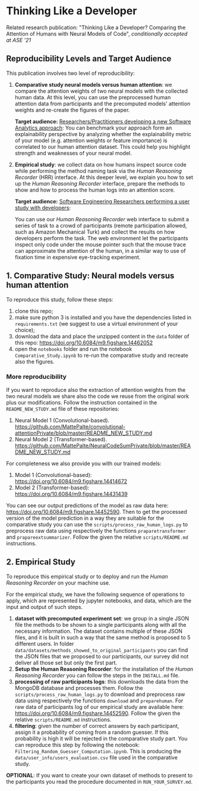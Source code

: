 # Thinking Like a Developer

Related research publication:
"Thinking Like a Developer? Comparing the Attention of Humans with Neural Models of Code", *conditionally accepted at ASE '21*

## Reproducibility Levels and Target Audience
This publication involves two level of reproducibility:
1. **Comparative study neural models versus human attention**: we compare the attention weights of two neural models with the collected human data. At this level, you can use the preprocessed human attention data from participants and the precomputed models' attention weights and re-create the figures of the paper.

    **Target audience:** <u>Researchers/Practitioners developing a new Software Analytics approach</u>:
    You can benchmark your approach form an explainability perspective by analyzing whether the explainability metric of your model (e.g. attention weights or feature importance) is correlated to our human attention dataset. This could help you highlight strength and weaknesses of your neural model.

1. **Empirical study**: we collect data on how humans inspect source code while performing the method naming task via the *Human Reasoning Recorder* (HRR) interface. At this deeper level, we explain you how to set up the *Human Reasoning Recorder* interface, prepare the methods to show and how to process the human logs into an attention score.

    **Target audience:** <u>Software Engineering Researchers performing a user study with developers</u>:

    You can use our *Human Reasoning Recorder* web interface to submit a series of task to a crowd of participants (remote participation allowed, such as Amazon Mechanical Turk) and collect the results on how developers perform the task. The web environment let the participants inspect only code under the mouse pointer such that the mouse trace can approximate the attention of the human, in a similar way to use of fixation time in expensive eye-tracking experiment.


## 1. Comparative Study: Neural models versus human attention

To reproduce this study, follow these steps:
1. clone this repo;
1. make sure python 3 is installed and you have the dependencies listed in `requirements.txt` (we suggest to use a virtual environment of your choice);
1. download the data and place the unzipped content in the `data` folder of this repo: https://doi.org/10.6084/m9.figshare.14462052
1. open the `notebooks` folder and run the notebook `Comparative_Study.ipynb` to re-run the comparative study and recreate also the figures.

### More reproducibility
If you want to reproduce also the extraction of attention weights from the two neural models we share also the code we reuse from the original work plus our modifications. Follow the instruction contained in the `README_NEW_STUDY.md` file of these repositories:
1. Neural Model 1 (Convolutional-based). https://github.com/MattePalte/convolutional-attentionPrivate/blob/master/README_NEW_STUDY.md
1. Neural Model 2 (Transformer-based). https://github.com/MattePalte/NeuralCodeSumPrivate/blob/master/README_NEW_STUDY.md

For completeness we also provide you with our trained models:
1. Model 1 (Convolutional-based): https://doi.org/10.6084/m9.figshare.14414672
1. Model 2 (Transformer-based): https://doi.org/10.6084/m9.figshare.14431439

You can see our output predictions of the model as raw data here: https://doi.org/10.6084/m9.figshare.14452590.
Then to get the processed version of the model prediction in a way they are suitable for the comparative study you can use the `scripts/process_raw_human_logs.py` to preprocess raw data using respectively the functions `praparetransformer` and `prapareextsummarizer`. Follow the given the relative `scripts/README.md` instructions.

## 2. Empirical Study

To reproduce this empirical study or to deploy and run the *Human Reasoning Recorder* on your machine use.

For the empirical study, we have the following sequence of operations to apply, which are represented by jupyter notebooks, and data, which are the input and output of such steps.
1. **dataset with precomputed experiment set**: we group in a single JSON file the methods to be shown to a single participants along with all the necessary information. The dataset contains multiple of these JSON files, and it is built in such a way that the same method is proposed to 5 different users. In folder `data/datasets/methods_showed_to_original_participants` you can find the JSON files that we proposed to our participants, our survey did not deliver all those set but only the first part.
1. **Setup the Human Reasoning Recorder**: for the installation of the *Human Reasoning Recorder* you can follow the steps in the `INSTALL.md` file.
1. **processing of raw participants logs**: this downloads the data from the MongoDB database and processes them. Follow the `scripts/process_raw_human_logs.py` to download and preprocess raw data using respectively the functions `download` and `preparehuman`. For raw data of participants log of our empirical study are available here: https://doi.org/10.6084/m9.figshare.14452590. Follow the given the relative `scripts/README.md` instructions.
1. **filtering**: given the number of correct answers by each participant, assign it a probability of coming from a random guesser. If this probability is high it will be rejected in the comparative study part. You can reproduce this step by following the notebook: `Filtering_Random_Guesser_Computation.ipynb`.
This is producing the `data/user_info/users_evaluation.csv` file used in the comparative study.

**OPTIONAL**: If you want to create your own dataset of methods to present to the participants you read the procedure documented in `RUN_YOUR_SURVEY.md`.





